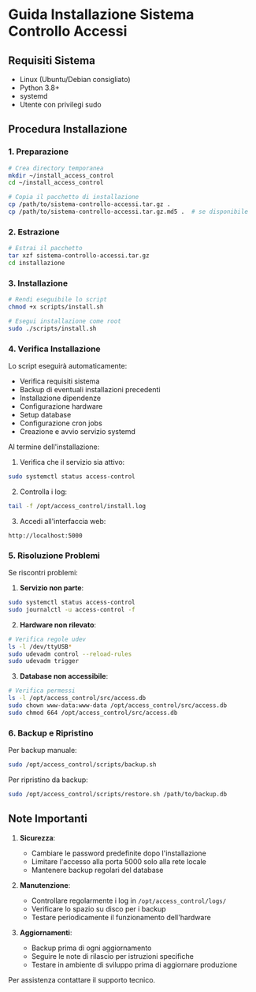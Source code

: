 # Guida Installazione Sistema Controllo Accessi

## Requisiti Sistema
- Linux (Ubuntu/Debian consigliato)
- Python 3.8+
- systemd
- Utente con privilegi sudo

## Procedura Installazione

### 1. Preparazione
```bash
# Crea directory temporanea
mkdir ~/install_access_control
cd ~/install_access_control

# Copia il pacchetto di installazione
cp /path/to/sistema-controllo-accessi.tar.gz .
cp /path/to/sistema-controllo-accessi.tar.gz.md5 .  # se disponibile
```

### 2. Estrazione
```bash
# Estrai il pacchetto
tar xzf sistema-controllo-accessi.tar.gz
cd installazione
```

### 3. Installazione
```bash
# Rendi eseguibile lo script
chmod +x scripts/install.sh

# Esegui installazione come root
sudo ./scripts/install.sh
```

### 4. Verifica Installazione

Lo script eseguirà automaticamente:
- Verifica requisiti sistema
- Backup di eventuali installazioni precedenti
- Installazione dipendenze
- Configurazione hardware
- Setup database
- Configurazione cron jobs
- Creazione e avvio servizio systemd

Al termine dell'installazione:
1. Verifica che il servizio sia attivo:
```bash
sudo systemctl status access-control
```

2. Controlla i log:
```bash
tail -f /opt/access_control/install.log
```

3. Accedi all'interfaccia web:
```
http://localhost:5000
```

### 5. Risoluzione Problemi

Se riscontri problemi:

1. **Servizio non parte**:
```bash
sudo systemctl status access-control
sudo journalctl -u access-control -f
```

2. **Hardware non rilevato**:
```bash
# Verifica regole udev
ls -l /dev/ttyUSB*
sudo udevadm control --reload-rules
sudo udevadm trigger
```

3. **Database non accessibile**:
```bash
# Verifica permessi
ls -l /opt/access_control/src/access.db
sudo chown www-data:www-data /opt/access_control/src/access.db
sudo chmod 664 /opt/access_control/src/access.db
```

### 6. Backup e Ripristino

Per backup manuale:
```bash
sudo /opt/access_control/scripts/backup.sh
```

Per ripristino da backup:
```bash
sudo /opt/access_control/scripts/restore.sh /path/to/backup.db
```

## Note Importanti

1. **Sicurezza**:
   - Cambiare le password predefinite dopo l'installazione
   - Limitare l'accesso alla porta 5000 solo alla rete locale
   - Mantenere backup regolari del database

2. **Manutenzione**:
   - Controllare regolarmente i log in `/opt/access_control/logs/`
   - Verificare lo spazio su disco per i backup
   - Testare periodicamente il funzionamento dell'hardware

3. **Aggiornamenti**:
   - Backup prima di ogni aggiornamento
   - Seguire le note di rilascio per istruzioni specifiche
   - Testare in ambiente di sviluppo prima di aggiornare produzione

Per assistenza contattare il supporto tecnico.
